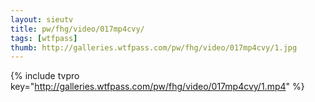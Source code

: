 ```yaml
--- 
layout: sieutv
title: pw/fhg/video/017mp4cvy/
tags: [wtfpass]
thumb: http://galleries.wtfpass.com/pw/fhg/video/017mp4cvy/1.jpg
---
```

{% include tvpro key="http://galleries.wtfpass.com/pw/fhg/video/017mp4cvy/1.mp4" %} 
